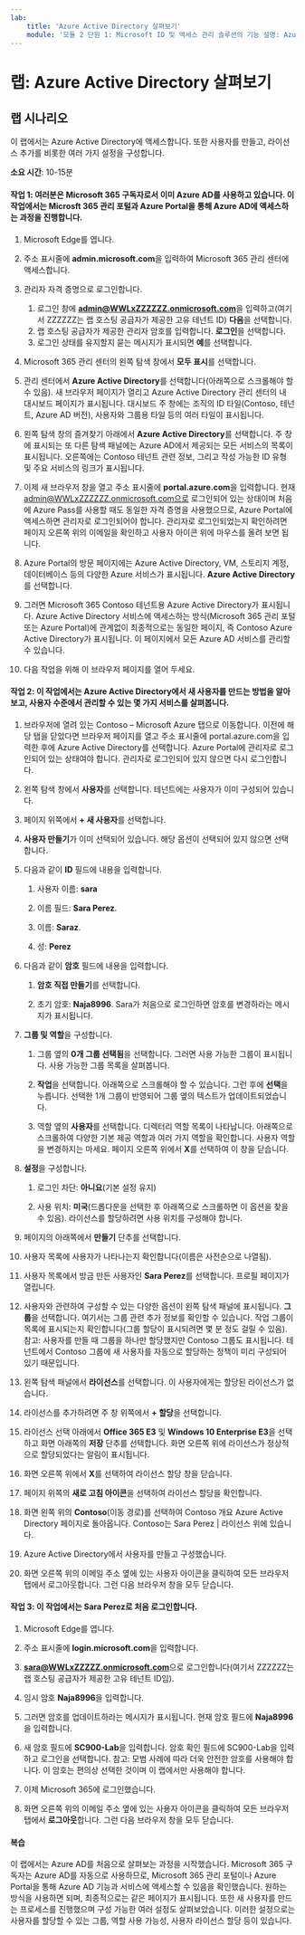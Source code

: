 ```yaml
---
lab:
    title: 'Azure Active Directory 살펴보기'
    module: '모듈 2 단원 1: Microsoft ID 및 액세스 관리 솔루션의 기능 설명: Azure AD의 서비스 및 ID 유형 살펴보기'
---
```


# 랩: Azure Active Directory 살펴보기

## 랩 시나리오

이 랩에서는 Azure Active Directory에 액세스합니다.  또한 사용자를 만들고, 라이선스 추가를 비롯한 여러 가지 설정을 구성합니다.  



**소요 시간**: 10-15분

#### 작업 1:  여러분은 Microsoft 365 구독자로서 이미 Azure AD를 사용하고 있습니다.  이 작업에서는 Microsft 365 관리 포털과 Azure Portal을 통해 Azure AD에 액세스하는 과정을 진행합니다.

1. Microsoft Edge를 엽니다.

2. 주소 표시줄에 **admin.microsoft.com**을 입력하여 Microsoft 365 관리 센터에 액세스합니다.

3. 관리자 자격 증명으로 로그인합니다. 
    1. 로그인 창에 **admin@WWLxZZZZZZ.onmicrosoft.com**을 입력하고(여기서 ZZZZZZ는 랩 호스팅 공급자가 제공한 고유 테넌트 ID) **다음**을 선택합니다.
    1. 랩 호스팅 공급자가 제공한 관리자 암호를 입력합니다. **로그인**을 선택합니다.
    1. 로그인 상태를 유지할지 묻는 메시지가 표시되면 **예**를 선택합니다.

4. Microsoft 365 관리 센터의 왼쪽 탐색 창에서 **모두 표시**를 선택합니다.

5. 관리 센터에서 **Azure Active Directory**를 선택합니다(아래쪽으로 스크롤해야 할 수 있음).  새 브라우저 페이지가 열리고 Azure Active Directory 관리 센터의 내 대시보드 페이지가 표시됩니다. 대시보드 주 창에는 조직의 ID 타일(Contoso, 테넌트, Azure AD 버전), 사용자와 그룹용 타일 등의 여러 타일이 표시됩니다.

6. 왼쪽 탐색 창의 즐겨찾기 아래에서 **Azure Active Directory**를 선택합니다.  주 창에 표시되는 또 다른 탐색 패널에는 Azure AD에서 제공되는 모든 서비스의 목록이 표시됩니다. 오른쪽에는 Contoso 테넌트 관련 정보, 그리고 작성 가능한 ID 유형 및 주요 서비스의 링크가 표시됩니다.  

7. 이제 새 브라우저 창을 열고 주소 표시줄에 **portal.azure.com**을 입력합니다.  현재 admin@WWLxZZZZZZ.onmicrosoft.com으로 로그인되어 있는 상태이며 처음에 Azure Pass를 사용할 때도 동일한 자격 증명을 사용했으므로, Azure Portal에 액세스하면 관리자로 로그인되어야 합니다.  관리자로 로그인되었는지 확인하려면 페이지 오른쪽 위의 이메일을 확인하고 사용자 아이콘 위에 마우스를 올려 보면 됩니다.

8. Azure Portal의 방문 페이지에는 Azure Active Directory, VM, 스토리지 계정, 데이터베이스 등의 다양한 Azure 서비스가 표시됩니다.  **Azure Active Directory**를 선택합니다.  

9. 그러면 Microsoft 365 Contoso 테넌트용 Azure Active Directory가 표시됩니다.    Azure Active Directory 서비스에 액세스하는 방식(Microsoft 365 관리 포털 또는 Azure Portal)에 관계없이 최종적으로는 동일한 페이지, 즉 Contoso Azure Active Directory가 표시됩니다. 이 페이지에서 모든 Azure AD 서비스를 관리할 수 있습니다.

10. 다음 작업을 위해 이 브라우저 페이지를 열어 두세요.


#### 작업 2:  이 작업에서는 Azure Active Directory에서 새 사용자를 만드는 방법을 알아보고, 사용자 수준에서 관리할 수 있는 몇 가지 서비스를 살펴봅니다.

1. 브라우저에 열려 있는 Contoso – Microsoft Azure 탭으로 이동합니다. 이전에 해당 탭을 닫았다면 브라우저 페이지를 열고 주소 표시줄에 portal.azure.com을 입력한 후에 Azure Active Directory를 선택합니다.  Azure Portal에 관리자로 로그인되어 있는 상태여야 합니다. 관리자로 로그인되어 있지 않으면 다시 로그인합니다.

2. 왼쪽 탐색 창에서 **사용자**를 선택합니다.  테넌트에는 사용자가 이미 구성되어 있습니다.

3. 페이지 위쪽에서 **+ 새 사용자**를 선택합니다.

4. **사용자 만들기**가 이미 선택되어 있습니다. 해당 옵션이 선택되어 있지 않으면 선택합니다.

5. 다음과 같이 **ID** 필드에 내용을 입력합니다.

    1. 사용자 이름: **sara**

    2. 이름 필드: **Sara Perez**.

    3. 이름: **Saraz**.

    4. 성: **Perez**

6. 다음과 같이 **암호** 필드에 내용을 입력합니다.

    1. **암호 직접 만들기**를 선택합니다.

    1. 초기 암호: **Naja8996**. Sara가 처음으로 로그인하면 암호를 변경하라는 메시지가 표시됩니다.

7. **그룹 및 역할**을 구성합니다.

    1. 그룹 옆의 **0개 그룹 선택됨**을 선택합니다.  그러면 사용 가능한 그룹이 표시됩니다.  사용 가능한 그룹 목록을 살펴봅니다.

    2. **작업**을 선택합니다. 아래쪽으로 스크롤해야 할 수 있습니다. 그런 후에 **선택**을 누릅니다. 선택한 1개 그룹이 반영되어 그룹 옆의 텍스트가 업데이트되었습니다.  

    3. 역할 옆의 **사용자**를 선택합니다. 디렉터리 역할 목록이 나타납니다.  아래쪽으로 스크롤하여 다양한 기본 제공 역할과 여러 가지 역할을 확인합니다. 사용자 역할을 변경하지는 마세요.  페이지 오른쪽 위에서 **X**를 선택하여 이 창을 닫습니다.

8. **설정**을 구성합니다.

    1. 로그인 차단:  **아니요**(기본 설정 유지)

    1. 사용 위치: **미국**(드롭다운을 선택한 후 아래쪽으로 스크롤하면 이 옵션을 찾을 수 있음).  라이선스를 할당하려면 사용 위치를 구성해야 합니다.

9. 페이지의 아래쪽에서 **만들기** 단추를 선택합니다.

10. 사용자 목록에 사용자가 나타나는지 확인합니다(이름은 사전순으로 나열됨).

11. 사용자 목록에서 방금 만든 사용자인 **Sara Perez**를 선택합니다.  프로필 페이지가 열립니다.

12. 사용자와 관련하여 구성할 수 있는 다양한 옵션이 왼쪽 탐색 패널에 표시됩니다.  **그룹**을 선택합니다.  여기서는 그룹 관련 추가 정보를 확인할 수 있습니다.  작업 그룹이 목록에 표시되는지 확인합니다(그룹 할당이 표시되려면 몇 분 정도 걸릴 수 있음).  참고:  사용자를 만들 때 그룹을 하나만 할당했지만 Contoso 그룹도 표시됩니다.  테넌트에서 Contoso 그룹에 새 사용자를 자동으로 할당하는 정책이 미리 구성되어 있기 때문입니다.

13. 왼쪽 탐색 패널에서 **라이선스**를 선택합니다.  이 사용자에게는 할당된 라이선스가 없습니다.  

14. 라이선스를 추가하려면 주 창 위쪽에서 **+ 할당**을 선택합니다.

15. 라이선스 선택 아래에서 **Office 365 E3** 및 **Windows 10 Enterprise E3**을 선택하고 화면 아래쪽의 **저장** 단추를 선택합니다. 화면 오른쪽 위에 라이선스가 정상적으로 할당되었다는 알림이 표시됩니다.

16. 화면 오른쪽 위에서 **X**를 선택하여 라이선스 할당 창을 닫습니다.

17. 페이지 위쪽의 **새로 고침 아이콘**을 선택하여 라이선스 할당을 확인합니다.

18. 화면 왼쪽 위의 **Contoso**(이동 경로)를 선택하여 Contoso 개요 Azure Active Directory 페이지로 돌아옵니다. Contoso는 Sara Perez | 라이선스 위에 있습니다.

19. Azure Active Directory에서 사용자를 만들고 구성했습니다.

20.	화면 오른쪽 위의 이메일 주소 옆에 있는 사용자 아이콘을 클릭하여 모든 브라우저 탭에서 로그아웃합니다. 그런 다음 브라우저 창을 모두 닫습니다.

#### 작업 3:  이 작업에서는 Sara Perez로 처음 로그인합니다.

1. Microsoft Edge를 엽니다.

2. 주소 표시줄에 **login.microsoft.com**을 입력합니다.

3. **sara@WWLxZZZZZ.onmicrosoft.com**으로 로그인합니다(여기서 ZZZZZZ는 랩 호스팅 공급자가 제공한 고유 테넌트 ID임).

4. 임시 암호 **Naja8996**을 입력합니다.

5. 그러면 암호를 업데이트하라는 메시지가 표시됩니다. 현재 암호 필드에 **Naja8996**을 입력합니다.

6. 새 암호 필드에 **SC900-Lab**을 입력합니다.  암호 확인 필드에 SC900-Lab을 입력하고 로그인을 선택합니다.  참고: 모범 사례에 따라 더욱 안전한 암호를 사용해야 합니다. 이 암호는 편의상 선택한 것이며 이 랩에서만 사용해야 합니다.

7. 이제 Microsoft 365에 로그인했습니다.

8. 화면 오른쪽 위의 이메일 주소 옆에 있는 사용자 아이콘을 클릭하여 모든 브라우저 탭에서 **로그아웃**합니다. 그런 다음 브라우저 창을 모두 닫습니다.



#### 복습
이 랩에서는 Azure AD를 처음으로 살펴보는 과정을 시작했습니다. Microsoft 365 구독자는 Azure AD를 자동으로 사용하므로, Microsoft 365 관리 포털이나 Azure Portal을 통해 Azure AD 기능과 서비스에 액세스할 수 있음을 확인했습니다.  원하는 방식을 사용하면 되며, 최종적으로는 같은 페이지가 표시됩니다.  또한 새 사용자를 만드는 프로세스를 진행했으며 구성 가능한 여러 설정도 살펴보았습니다. 이러한 설정으로는 사용자를 할당할 수 있는 그룹, 역할 사용 가능성, 사용자 라이선스 할당 등이 있습니다.


